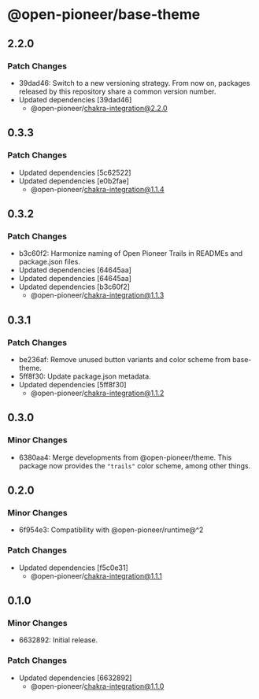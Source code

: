 # @open-pioneer/base-theme

## 2.2.0

### Patch Changes

-   39dad46: Switch to a new versioning strategy.
    From now on, packages released by this repository share a common version number.
-   Updated dependencies [39dad46]
    -   @open-pioneer/chakra-integration@2.2.0

## 0.3.3

### Patch Changes

-   Updated dependencies [5c62522]
-   Updated dependencies [e0b2fae]
    -   @open-pioneer/chakra-integration@1.1.4

## 0.3.2

### Patch Changes

-   b3c60f2: Harmonize naming of Open Pioneer Trails in READMEs and package.json files.
-   Updated dependencies [64645aa]
-   Updated dependencies [64645aa]
-   Updated dependencies [b3c60f2]
    -   @open-pioneer/chakra-integration@1.1.3

## 0.3.1

### Patch Changes

-   be236af: Remove unused button variants and color scheme from base-theme.
-   5ff8f30: Update package.json metadata.
-   Updated dependencies [5ff8f30]
    -   @open-pioneer/chakra-integration@1.1.2

## 0.3.0

### Minor Changes

-   6380aa4: Merge developments from @open-pioneer/theme.
    This package now provides the `"trails"` color scheme, among other things.

## 0.2.0

### Minor Changes

-   6f954e3: Compatibility with @open-pioneer/runtime@^2

### Patch Changes

-   Updated dependencies [f5c0e31]
    -   @open-pioneer/chakra-integration@1.1.1

## 0.1.0

### Minor Changes

-   6632892: Initial release.

### Patch Changes

-   Updated dependencies [6632892]
    -   @open-pioneer/chakra-integration@1.1.0

